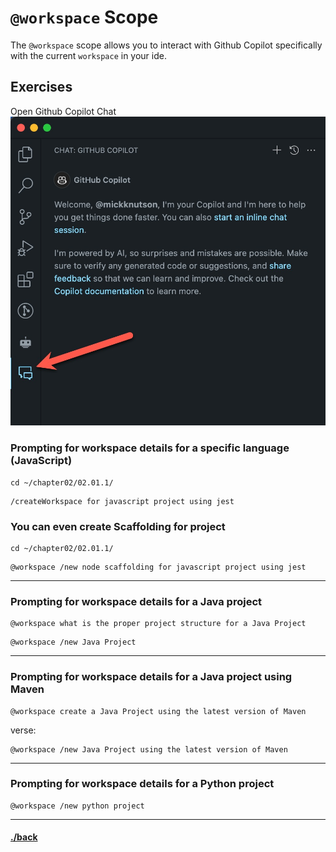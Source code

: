 # `@workspace` Scope
The `@workspace` scope allows you to interact with Github Copilot specifically with the current `workspace` in your ide.


## Exercises
Open Github Copilot Chat
![Open GitHub Copilot Chat](../docs/images/chapter.02.open-cpc.jpg)

### Prompting for workspace details for a specific language (JavaScript)
```text
cd ~/chapter02/02.01.1/
```
```text
/createWorkspace for javascript project using jest
```

### You can even create Scaffolding for project
```text
cd ~/chapter02/02.01.1/
```

```text
@workspace /new node scaffolding for javascript project using jest
```

---

### Prompting for workspace details for a Java project 
```text
@workspace what is the proper project structure for a Java Project
```
```text
@workspace /new Java Project
```
---

### Prompting for workspace details for a Java project using Maven
```text
@workspace create a Java Project using the latest version of Maven
```
verse:
```text
@workspace /new Java Project using the latest version of Maven
```
---

### Prompting for workspace details for a Python project
```text
@workspace /new python project
```



---

#### [./back](./README.md)
